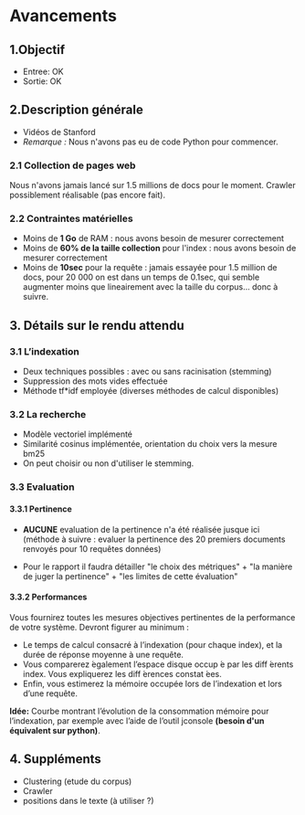 # Avancements

## 1.Objectif
* Entree: OK
* Sortie: OK

## 2.Description générale
* Vidéos de Stanford
* *Remarque :* Nous n'avons pas eu de code Python pour commencer.

### 2.1 Collection de pages web
Nous n'avons jamais lancé sur 1.5 millions de docs pour le moment.
Crawler possiblement réalisable (pas encore fait).

### 2.2 Contraintes matérielles
* Moins de **1 Go** de RAM : nous avons besoin de mesurer correctement
* Moins de **60% de la taille collection** pour l'index : nous avons besoin de mesurer correctement
* Moins de **10sec** pour la requête : jamais essayée pour 1.5 million de docs, pour 20 000 on est dans un temps de 0.1sec, qui semble augmenter moins que lineairement avec la taille du corpus... donc à suivre.

## 3. Détails sur le rendu attendu
### 3.1 L’indexation
* Deux techniques possibles : avec ou sans racinisation (stemming)
* Suppression des mots vides effectuée
* Méthode tf*idf employée (diverses méthodes de calcul disponibles)

### 3.2 La recherche
* Modèle vectoriel implémenté
* Similarité cosinus implémentée, orientation du choix vers la mesure bm25
* On peut choisir ou non d'utiliser le stemming.

### 3.3 Evaluation
#### 3.3.1 Pertinence
* **AUCUNE** evaluation de la pertinence n'a été réalisée jusque ici
(méthode à suivre : evaluer la pertinence des 20 premiers documents renvoyés pour 10 requêtes données)

* Pour le rapport il faudra détailler "le choix des métriques" + "la manière de juger la pertinence" + "les limites de cette évaluation"

#### 3.3.2 Performances
Vous fournirez toutes les mesures objectives pertinentes de la performance de votre système. Devront figurer au minimum :

* Le temps de calcul consacré à l’indexation (pour chaque index), et la durée de réponse moyenne à une requête.
* Vous comparerez  ́egalement l’espace disque occup ́e par les diff ́erents index. Vous expliquerez les diff ́erences constat ́ees.
* Enfin, vous estimerez la mémoire occupée lors de l’indexation et lors d’une requête.
 
**Idée:** Courbe montrant l’évolution de la consommation mémoire pour l’indexation, par exemple avec l’aide de l’outil jconsole **(besoin d'un équivalent sur python)**.

## 4. Suppléments
* Clustering (etude du corpus)
* Crawler
* positions dans le texte (à utiliser ?)
